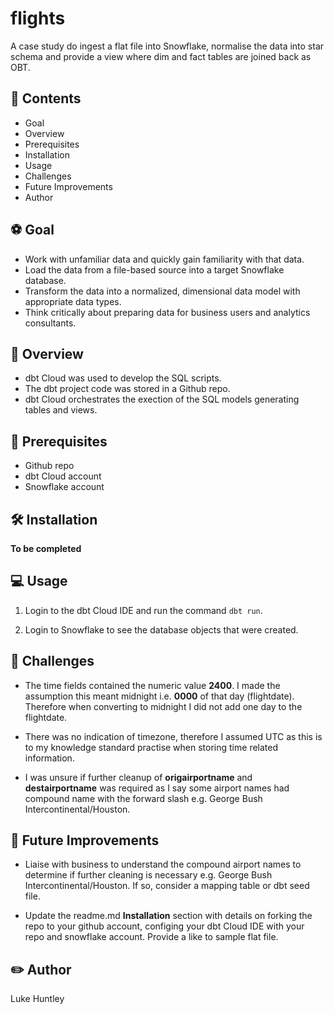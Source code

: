# flights
A case study do ingest a flat file into Snowflake, normalise the data into star schema and provide a view where dim and fact tables are joined back as OBT.

## :file_folder: Contents
-   Goal
-   Overview
-   Prerequisites
-   Installation
-   Usage
-   Challenges
-   Future Improvements
-   Author

## :soccer: Goal
-   Work with unfamiliar data and quickly gain familiarity with that data.
-   Load the data from a file-based source into a target Snowflake database. 
-   Transform the data into a normalized, dimensional data model with appropriate data types.
-   Think critically about preparing data for business users and analytics consultants.

## :rocket: Overview
-   dbt Cloud was used to develop the SQL scripts.
-   The dbt project code was stored in a Github repo.
-   dbt Cloud orchestrates the exection of the SQL models generating tables and views.

## :memo: Prerequisites
-   Github repo
-   dbt Cloud account
-   Snowflake account

## :hammer_and_wrench: Installation

**To be completed**

## :computer: Usage 
1.  Login to the dbt Cloud IDE and run the command `dbt run`.

2.  Login to Snowflake to see the database objects that were created.

## :muscle: Challenges
-   The time fields contained the numeric value **2400**. I made the assumption this meant midnight i.e. **0000** of that day (flightdate). Therefore when converting to midnight I did not add one day to the flightdate.

-   There was no indication of timezone, therefore I assumed UTC as this is to my knowledge standard practise when storing time related information.

-   I was unsure if further cleanup of **origairportname** and **destairportname** was required as I say some airport names had compound name with the forward slash e.g. George Bush Intercontinental/Houston.

## :crystal_ball: Future Improvements
-   Liaise with business to understand the compound airport names to determine if further cleaning is necessary e.g. George Bush Intercontinental/Houston. If so, consider a mapping table or dbt seed file.

-   Update the readme.md **Installation** section with details on forking the repo to your github account, configing your dbt Cloud IDE with your repo and snowflake account. Provide a like to sample flat file.

## :pencil2: Author
Luke Huntley

